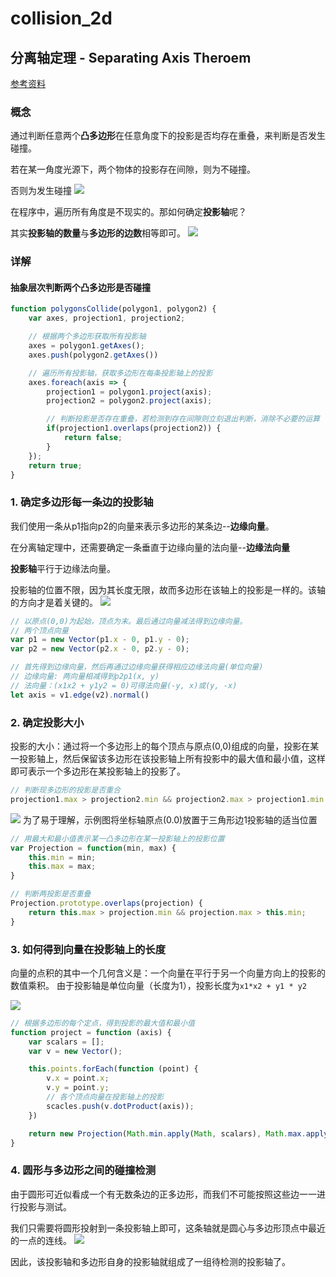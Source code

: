 # collision_2d
## 分离轴定理 - Separating Axis Theroem
[参考资料](https://juejin.cn/post/6844903464011579400)
### 概念
通过判断任意两个**凸多边形**在任意角度下的投影是否均存在重叠，来判断是否发生碰撞。

若在某一角度光源下，两个物体的投影存在间隙，则为不碰撞。

否则为发生碰撞
![](images/1.png)

在程序中，遍历所有角度是不现实的。那如何确定**投影轴**呢？

其实**投影轴的数量**与**多边形的边数**相等即可。
![](images/2.png)
### 详解
#### 抽象层次判断两个凸多边形是否碰撞
```js
function polygonsCollide(polygon1, polygon2) {
    var axes, projection1, projection2;

    // 根据两个多边形获取所有投影轴
    axes = polygon1.getAxes();
    axes.push(polygon2.getAxes())

    // 遍历所有投影轴，获取多边形在每条投影轴上的投影
    axes.foreach(axis => {
        projection1 = polygon1.project(axis);
        projection2 = polygon2.project(axis);

        // 判断投影是否存在重叠，若检测到存在间隙则立刻退出判断，消除不必要的运算
        if(projection1.overlaps(projection2)) {
            return false;
        }
    });
    return true;
}
```
### 1. 确定多边形每一条边的投影轴 
我们使用一条从p1指向p2的向量来表示多边形的某条边--**边缘向量**。

在分离轴定理中，还需要确定一条垂直于边缘向量的法向量--**边缘法向量**

**投影轴**平行于边缘法向量。

投影轴的位置不限，因为其长度无限，故而多边形在该轴上的投影是一样的。该轴的方向才是着关键的。
![](images/3.png)

```js
// 以原点(0,0)为起始，顶点为末。最后通过向量减法得到边缘向量。
// 两个顶点向量
var p1 = new Vector(p1.x - 0, p1.y - 0);
var p2 = new Vector(p2.x - 0, p2.y - 0);

// 首先得到边缘向量，然后再通过边缘向量获得相应边缘法向量(单位向量)
// 边缘向量: 两向量相减得到p2p1(x, y)
// 法向量：(x1x2 + y1y2 = 0)可得法向量(-y, x)或(y, -x)
let axis = v1.edge(v2).normal()
```
### 2. 确定投影大小
投影的大小：通过将一个多边形上的每个顶点与原点(0,0)组成的向量，投影在某一投影轴上，然后保留该多边形在该投影轴上所有投影中的最大值和最小值，这样即可表示一个多边形在某投影轴上的投影了。
```js
// 判断现多边形的投影是否重合
projection1.max > projection2.min && projection2.max > projection1.min
```
![](images/4.png)
为了易于理解，示例图将坐标轴原点(0.0)放置于三角形边1投影轴的适当位置

```js
// 用最大和最小值表示某一凸多边形在某一投影轴上的投影位置
var Projection = function(min, max) {
    this.min = min;
    this.max = max;
}

// 判断两投影是否重叠
Projection.prototype.overlaps(projection) {
    return this.max > projection.min && projection.max > this.min;
}
```
### 3. 如何得到向量在投影轴上的长度
向量的点积的其中一个几何含义是：一个向量在平行于另一个向量方向上的投影的数值乘积。
由于投影轴是单位向量（长度为1），投影长度为```x1*x2 + y1 * y2```

![](images/5.png)

```js
// 根据多边形的每个定点，得到投影的最大值和最小值
function project = function (axis) {
    var scalars = [];
    var v = new Vector();

    this.points.forEach(function (point) {
        v.x = point.x;
        v.y = point.y;
        // 各个顶点向量在投影轴上的投影
        scacles.push(v.dotProduct(axis));
    })

    return new Projection(Math.min.apply(Math, scalars), Math.max.apply(Math, scalars));
}
```

### 4. 圆形与多边形之间的碰撞检测
由于圆形可近似看成一个有无数条边的正多边形，而我们不可能按照这些边一一进行投影与测试。

我们只需要将圆形投射到一条投影轴上即可，这条轴就是圆心与多边形顶点中最近的一点的连线。
![](images/6.png)

因此，该投影轴和多边形自身的投影轴就组成了一组待检测的投影轴了。
